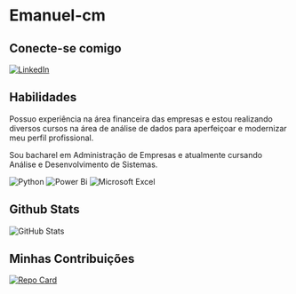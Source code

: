 # Emanuel-cm

## Conecte-se comigo
[![LinkedIn](https://img.shields.io/badge/LinkedIn-000?style=for-the-badge&logo=linkedin&logoColor=0E76A8)](https://www.linkedin.com/in/emanuel-macedo-6b845010a/) 


## Habilidades
Possuo experiência na área financeira das empresas e estou realizando diversos cursos na área de análise de dados para aperfeiçoar e modernizar meu perfil profissional.

Sou bacharel em Administração de Empresas e atualmente cursando Análise e Desenvolvimento de Sistemas.

![Python](https://img.shields.io/badge/Python-000?style=for-the-badge&logo=python)
![Power Bi](https://img.shields.io/badge/power_bi-F2C811?style=for-the-badge&logo=powerbi&logoColor=black)
![Microsoft Excel](https://img.shields.io/badge/Microsoft_Excel-217346?style=for-the-badge&logo=microsoft-excel&logoColor=white)

## Github Stats

![GitHub Stats](https://github-readme-stats.vercel.app/api?username=emanuel-cm&theme=transparent&bg_color=000&border_color=30A3DC&show_icons=true&icon_color=30A3DC&title_color=E94D5F&text_color=FFF)

## Minhas Contribuições

[![Repo Card](https://github-readme-stats.vercel.app/api/pin/?username=emanuel-cm&repo=emanuel-cm&bg_color=000&border_color=30A3DC&show_icons=true&icon_color=30A3DC&title_color=E94D5F&text_color=FFF)](https://github.com/emanuel-cm/main)